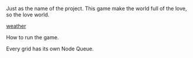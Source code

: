 Just as the name of the project. This game make the world full of the love, so the love world.

[weather](https://github.com/twwy/Loworld/blob/master/docs/weather.md)

How to run the game.

Every grid has its own Node Queue. 
